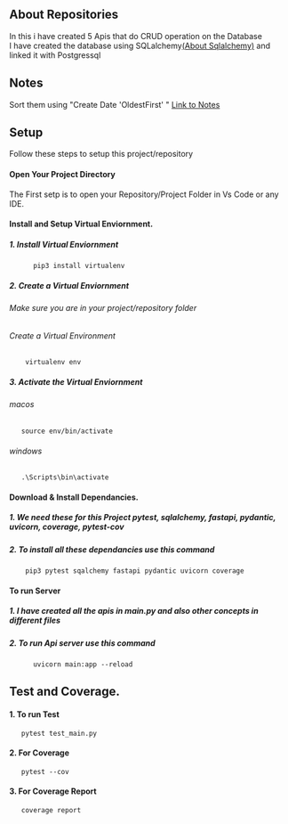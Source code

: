 ## About Repositories
In this i have created 5 Apis that do CRUD operation on the Database<br>
I have created the database using SQLalchemy<a href="https://github.com/fasihmuhammadvirk/SQLAlchemy">(About Sqlalchemy)</a>  and linked it with Postgressql<br>

## Notes 
Sort them using "Create Date 'OldestFirst' " 
<a href = "https://notebook.zoho.com/app/index.html#/shared/notebooks/r5oy285ca9198eb03402fa0358d13d68e2cd1/notecards" >Link to Notes</a>

## Setup
Follow these steps to setup this project/repository

  #### Open Your Project Directory
  The First setp is to open your Repository/Project Folder in Vs Code or any IDE.
  
  #### Install and Setup Virtual Enviornment.
  ##### 1. Install Virtual Enviornment
          pip3 install virtualenv
  ##### 2. Create a Virtual Enviornment
  ###### Make sure you are in your project/repository folder
  ###### Create a Virtual Environment
        virtualenv env
  ##### 3. Activate the Virtual Enviornment
  ###### macos
       source env/bin/activate
  ###### windows
       .\Scripts\bin\activate
       
  #### Download & Install Dependancies.
  #####  1. We need these for this Project pytest, sqlalchemy, fastapi, pydantic, uvicorn, coverage, pytest-cov
  #####  2. To install all these dependancies use this command
        pip3 pytest sqalchemy fastapi pydantic uvicorn coverage
  
  #### To run Server
  #####   1. I have created all the apis in main.py and also other concepts in different files 
  #####   2. To run Api server use this command
          uvicorn main:app --reload 
## Test and Coverage.
  #### 1. To run Test 
       pytest test_main.py         
  #### 2. For Coverage 
       pytest --cov
  #### 3. For Coverage Report
       coverage report
     







